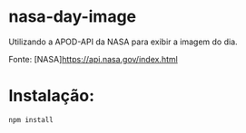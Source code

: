# nasa-day-image
Utilizando a APOD-API da NASA para exibir a imagem do dia.

Fonte: [NASA]https://api.nasa.gov/index.html

# Instalação:
    npm install
